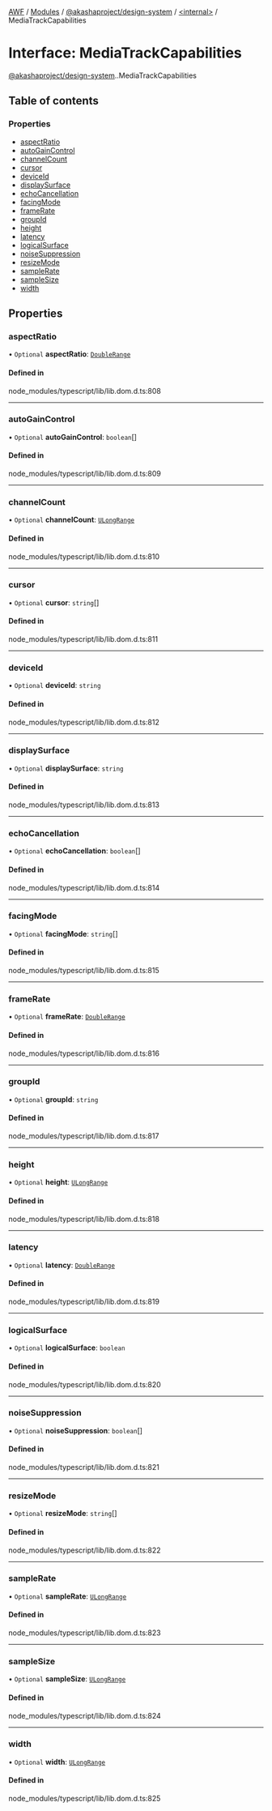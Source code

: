 [AWF](../README.md) / [Modules](../modules.md) / [@akashaproject/design-system](../modules/akashaproject_design_system.md) / [<internal\>](../modules/akashaproject_design_system._internal_.md) / MediaTrackCapabilities

# Interface: MediaTrackCapabilities

[@akashaproject/design-system](../modules/akashaproject_design_system.md).[<internal>](../modules/akashaproject_design_system._internal_.md).MediaTrackCapabilities

## Table of contents

### Properties

- [aspectRatio](akashaproject_design_system._internal_.MediaTrackCapabilities.md#aspectratio)
- [autoGainControl](akashaproject_design_system._internal_.MediaTrackCapabilities.md#autogaincontrol)
- [channelCount](akashaproject_design_system._internal_.MediaTrackCapabilities.md#channelcount)
- [cursor](akashaproject_design_system._internal_.MediaTrackCapabilities.md#cursor)
- [deviceId](akashaproject_design_system._internal_.MediaTrackCapabilities.md#deviceid)
- [displaySurface](akashaproject_design_system._internal_.MediaTrackCapabilities.md#displaysurface)
- [echoCancellation](akashaproject_design_system._internal_.MediaTrackCapabilities.md#echocancellation)
- [facingMode](akashaproject_design_system._internal_.MediaTrackCapabilities.md#facingmode)
- [frameRate](akashaproject_design_system._internal_.MediaTrackCapabilities.md#framerate)
- [groupId](akashaproject_design_system._internal_.MediaTrackCapabilities.md#groupid)
- [height](akashaproject_design_system._internal_.MediaTrackCapabilities.md#height)
- [latency](akashaproject_design_system._internal_.MediaTrackCapabilities.md#latency)
- [logicalSurface](akashaproject_design_system._internal_.MediaTrackCapabilities.md#logicalsurface)
- [noiseSuppression](akashaproject_design_system._internal_.MediaTrackCapabilities.md#noisesuppression)
- [resizeMode](akashaproject_design_system._internal_.MediaTrackCapabilities.md#resizemode)
- [sampleRate](akashaproject_design_system._internal_.MediaTrackCapabilities.md#samplerate)
- [sampleSize](akashaproject_design_system._internal_.MediaTrackCapabilities.md#samplesize)
- [width](akashaproject_design_system._internal_.MediaTrackCapabilities.md#width)

## Properties

### aspectRatio

• `Optional` **aspectRatio**: [`DoubleRange`](akashaproject_design_system._internal_.DoubleRange.md)

#### Defined in

node_modules/typescript/lib/lib.dom.d.ts:808

___

### autoGainControl

• `Optional` **autoGainControl**: `boolean`[]

#### Defined in

node_modules/typescript/lib/lib.dom.d.ts:809

___

### channelCount

• `Optional` **channelCount**: [`ULongRange`](akashaproject_design_system._internal_.ULongRange.md)

#### Defined in

node_modules/typescript/lib/lib.dom.d.ts:810

___

### cursor

• `Optional` **cursor**: `string`[]

#### Defined in

node_modules/typescript/lib/lib.dom.d.ts:811

___

### deviceId

• `Optional` **deviceId**: `string`

#### Defined in

node_modules/typescript/lib/lib.dom.d.ts:812

___

### displaySurface

• `Optional` **displaySurface**: `string`

#### Defined in

node_modules/typescript/lib/lib.dom.d.ts:813

___

### echoCancellation

• `Optional` **echoCancellation**: `boolean`[]

#### Defined in

node_modules/typescript/lib/lib.dom.d.ts:814

___

### facingMode

• `Optional` **facingMode**: `string`[]

#### Defined in

node_modules/typescript/lib/lib.dom.d.ts:815

___

### frameRate

• `Optional` **frameRate**: [`DoubleRange`](akashaproject_design_system._internal_.DoubleRange.md)

#### Defined in

node_modules/typescript/lib/lib.dom.d.ts:816

___

### groupId

• `Optional` **groupId**: `string`

#### Defined in

node_modules/typescript/lib/lib.dom.d.ts:817

___

### height

• `Optional` **height**: [`ULongRange`](akashaproject_design_system._internal_.ULongRange.md)

#### Defined in

node_modules/typescript/lib/lib.dom.d.ts:818

___

### latency

• `Optional` **latency**: [`DoubleRange`](akashaproject_design_system._internal_.DoubleRange.md)

#### Defined in

node_modules/typescript/lib/lib.dom.d.ts:819

___

### logicalSurface

• `Optional` **logicalSurface**: `boolean`

#### Defined in

node_modules/typescript/lib/lib.dom.d.ts:820

___

### noiseSuppression

• `Optional` **noiseSuppression**: `boolean`[]

#### Defined in

node_modules/typescript/lib/lib.dom.d.ts:821

___

### resizeMode

• `Optional` **resizeMode**: `string`[]

#### Defined in

node_modules/typescript/lib/lib.dom.d.ts:822

___

### sampleRate

• `Optional` **sampleRate**: [`ULongRange`](akashaproject_design_system._internal_.ULongRange.md)

#### Defined in

node_modules/typescript/lib/lib.dom.d.ts:823

___

### sampleSize

• `Optional` **sampleSize**: [`ULongRange`](akashaproject_design_system._internal_.ULongRange.md)

#### Defined in

node_modules/typescript/lib/lib.dom.d.ts:824

___

### width

• `Optional` **width**: [`ULongRange`](akashaproject_design_system._internal_.ULongRange.md)

#### Defined in

node_modules/typescript/lib/lib.dom.d.ts:825
